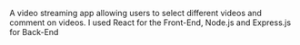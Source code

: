 A video streaming app allowing users to select different videos and comment on videos. I used React for the Front-End, Node.js and Express.js for Back-End
